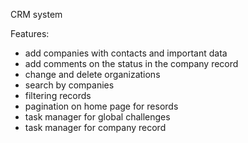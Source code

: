 CRM system

Features:
- add companies with contacts and important data
- add comments on the status in the company record
- change and delete organizations
- search by companies
- filtering records
- pagination on home page for resords
- task manager for global challenges
- task manager for company record
